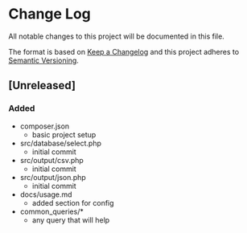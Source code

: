 # Change Log
All notable changes to this project will be documented in this file.

The format is based on [Keep a Changelog](http://keepachangelog.com/)
and this project adheres to [Semantic Versioning](http://semver.org/).

## [Unreleased]
### Added
- composer.json
  - basic project setup
- src/database/select.php
  - initial commit
- src/output/csv.php
  - initial commit
- src/output/json.php
  - initial commit
- docs/usage.md
  - added section for config
- common_queries/*
  - any query that will help